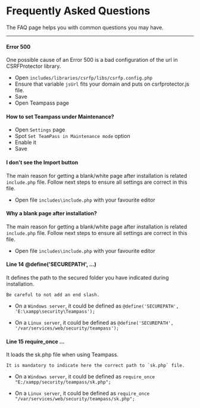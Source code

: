 # Frequently Asked Questions

The FAQ page helps you with common questions you may have.

---

#### Error 500
One possible cause of an Error 500 is a bad configuration of the url in CSRFProtector library.
* Open `includes/libraries/csrfp/libs/csrfp.config.php`
* Ensure that variable `jsUrl` fits your domain and puts on csrfprotector.js file.
* Save
* Open Teampass page


#### How to set Teampass under Maintenance?
* Open `Settings` page	
* Spot `Set TeamPass in Maintenance mode` option	
* Enable it
* Save

#### I don't see the Import button

The main reason for getting a blank/white page after installation is related `include.php` file.
Follow next steps to ensure all settings are correct in this file.

* Open file `includes\include.php` with your favourite editor	

#### Why a blank page after installation?

The main reason for getting a blank/white page after installation is related `include.php` file.
Follow next steps to ensure all settings are correct in this file.

* Open file `includes\include.php` with your favourite editor	

#### Line 14 @define('SECUREPATH', ...)

It defines the path to the secured folder you have indicated during installation.


	Be careful to not add an end slash.
	

* On a `Windows server`, it could be defined as
`
@define('SECUREPATH', 'E:\xampp\security\Teampass');
`
	
* On a `Linux server`, it could be defined as
`
@define('SECUREPATH', '/var/services/web/security/teampass');
`

#### Line 15 require_once ...

It loads the sk.php file when using Teampass.


    It is mandatory to indicate here the correct path to `sk.php` file.

* On a `Windows server`, it could be defined as
`
require_once "E:/xampp/security/teampass/sk.php";
`
	
* On a `Linux server`, it could be defined as
`
require_once "/var/services/web/security/teampass/sk.php";
`
